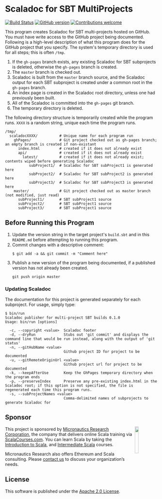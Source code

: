 # Scaladoc for SBT MultiProjects

[![Build Status](https://travis-ci.org/mslinn/scaladoc.svg?branch=master)](https://travis-ci.org/mslinn/scaladoc)
[![GitHub version](https://badge.fury.io/gh/mslinn%2Fscaladoc.svg)](https://badge.fury.io/gh/mslinn%2Fscaladoc)
[![Contributions welcome](https://img.shields.io/badge/contributions-welcome-brightgreen.svg?style=flat)](https://github.com/dwyl/esta/issues)

This program creates Scaladoc for SBT multi-projects hosted on GitHub.
You must have write access to the GitHub project being documented.
Following is a high-level description of what this program does for the GitHub project that you specify.
The system's temporary directory is used for all steps; this is often `/tmp`.
1. If the `gh-pages` branch exists, any existing Scaladoc for SBT subprojects is deleted, otherwise the `gh-pages` branch is created.
2. The `master` branch is checked out.
3. Scaladoc is built from the `master` branch source, 
   and the Scaladoc output for each SBT subproject is created under a common root in the `gh-pages` branch.
4. An index page is created in the Scaladoc root directory, unless one had previously been built.
5. All of the Scaladoc is committed into the `gh-pages` git branch.
6. The temporary directory is deleted.

The following directory structure is temporarily created while the program runs. 
`XXXX` is a random string, unique each time the program runs.
```
/tmp/
  scaladocXXXX/          # Unique name for each program run
    ghPages/             # Git project checked out as gh-pages branch; an empty branch is created if non-existant
      index.html         # created if it does not already exist
      api/               # created if it does not already exist
        latest/          # created if it does not already exist; contents wiped before generating Scaladoc
           subProject1/  # Scaladoc for SBT subProject1 is generated here
           subProject2/  # Scaladoc for SBT subProject2 is generated here
           subProject3/  # Scaladoc for SBT subProject3 is generated here
    master/              # Git project checked out as master branch (not modified, just read)
      subProject1/       # SBT subProject1 source
      subProject2/       # SBT subProject1 source
      subProject3/       # SBT subProject1 source
```

## Before Running this Program
1. Update the version string in the target project's `build.sbt` and in this `README.md` before attempting to running this program.
2. Commit changes with a descriptive comment:
   ```
   $ git add -a && git commit -m "Comment here"
   ```
3. Publish a new version of the program being documented, if a published version has not already been created.
   ```
   git push origin master
   ```

### Updating Scaladoc
The documentation for this project is generated separately for each subproject.
For usage, simply type:
```
$ bin/run
Scaladoc publisher for multi-project SBT builds 0.1.0
Usage: bin/run [options]

  -c, --copyright <value>  Scaladoc footer
  -d, --dryRun             Stubs out 'git commit' and displays the command line that would be run instead, along with the output of 'git status'
  -n, --gitHubName <value>
                           Github project ID for project to be documented
  -u, --gitRemoteOriginUrl <value>
                           Github project url for project to be documented
  -k, --keepAfterUse       Keep the GhPages temporary directory when the program ends
  -p, --preserveIndex      Preserve any pre-existing index.html in the Scaladoc root; if this option is not specified, the file is regenerated each time this program runs.
  -s, --subProjectNames <value>
                           Comma-delimited names of subprojects to generate Scaladoc for
```

## Sponsor
<img src='https://www.micronauticsresearch.com/images/robotCircle400shadow.png' align='right' width='15%'>

This project is sponsored by [Micronautics Research Corporation](http://www.micronauticsresearch.com/),
the company that delivers online Scala training via [ScalaCourses.com](http://www.ScalaCourses.com).
You can learn Scala by taking the [Introduction to Scala](http://www.ScalaCourses.com/showCourse/40),
and [Intermediate Scala](http://www.ScalaCourses.com/showCourse/45) courses.

Micronautics Research also offers Ethereum and Scala consulting.
Please [contact us](mailto:sales@micronauticsresearch.com) to discuss your organization&rsquo;s needs.

## License
This software is published under the [Apache 2.0 License](http://www.apache.org/licenses/LICENSE-2.0.html).
